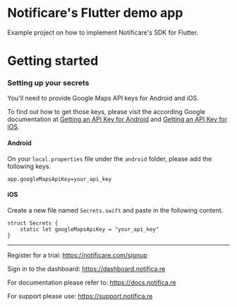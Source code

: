 Notificare's Flutter demo app
=============================

Example project on how to implement Notificare's SDK for Flutter.

# Getting started

### Setting up your secrets

You'll need to provide Google Maps API keys for Android and iOS. 

To find out how to get those keys, please visit the according Google documentation at [Getting an API Key for Android](https://developers.google.com/maps/documentation/android-sdk/get-api-key) and [Getting an API Key for iOS](https://developers.google.com/maps/documentation/ios-sdk/get-api-key).

#### Android

On your `local.properties` file under the `android` folder, please add the following keys.

```
app.googleMapsApiKey=your_api_key
```

#### iOS

Create a new file named `Secrets.swift` and paste in the following content.

```
struct Secrets {
    static let googleMapsApiKey = "your_api_key"
}
```

---

Register for a trial:
https://notificare.com/signup

Sign in to the dashboard:
https://dashboard.notifica.re

For documentation please refer to:
https://docs.notifica.re

For support please use:
https://support.notifica.re
